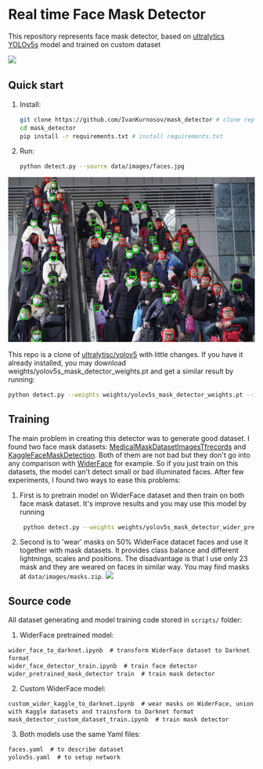 # Real time Face Mask Detector
This repository represents face mask detector, based on [ultralytics YOLOv5s](https://github.com/ultralytics/yolov5) model and trained on custom dataset

![](examples/jerusalem.gif)

## Quick start

1. Install:
    ```bash
    git clone https://github.com/IvanKurnosov/mask_detector # clone repo
    cd mask_detector
    pip install -r requirements.txt # install requirements.txt
    ```
   
2. Run:
    ```bash
    python detect.py --source data/images/faces.jpg
    ```

![](examples/faces.jpg)

This repo is a clone of [ultralytisc/yolov5](https://github.com/ultralytics/yolov5) with little changes. If you have it already installed, you may download weights/yolov5s_mask_detector_weights.pt and get a similar result by running:    
```bash 
python detect.py --weights weights/yolov5s_mask_detector_weights.pt --img 1024 --conf 0.5 --source data/images/faces.jpg
```

## Training
The main problem in creating this detector was to generate good dataset.
I found two face mask datasets: [MedicalMaskDatasetImagesTfrecords](https://www.kaggle.com/ivandanilovich/medical-masks-dataset-images-tfrecords) and [KaggleFaceMaskDetection](https://www.kaggle.com/andrewmvd/face-mask-detection). Both of them are not bad but they don't go into any comparison with [WiderFace](http://shuoyang1213.me/WIDERFACE/) for example. So if you just train on this datasets, the model can't detect small or bad illuminated faces. After few experiments, I found two ways to ease this problems:
1. First is to pretrain model on WiderFace dataset and then train on both face mask dataset. It's improve results and you may use this model by running 
   ```bash
    python detect.py --weights weights/yolov5s_mask_detector_wider_pretrained_weights.pt --source data/images/faces.jpg
    ```

2. Second is to 'wear' masks on 50% WiderFace datacet faces and use it together with mask datasets. It provides class balance and different lightnings, scales and positions. The disadvantage is that I use only 23 mask and they are weared on faces in similar way. You may find masks at  ```data/images/masks.zip```.
![](examples/custom_wider2.png)
   

## Source code
All dataset generating  and model training code stored in ```scripts/``` folder:
1. WiderFace pretrained model:
```
wider_face_to_darknet.ipynb  # transform WiderFace dataset to Darknet format
wider_face_detector_train.ipynb  # train face detector
wider_pretrained_mask_detector train  # train mask detector
```

2. Custom WiderFace model:
```
custom_wider_kaggle_to_darknet.ipynb  # wear masks on WiderFace, union with Kaggle datasets and trainsform to Darknet format
mask_detector_custom_dataset_train.ipynb  # train mask detector
```

3. Both models use the same Yaml files:
```
faces.yaml  # to describe dataset
yolov5s.yaml  # to setup network
```

